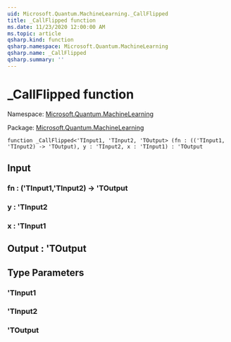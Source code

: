 ```yaml
---
uid: Microsoft.Quantum.MachineLearning._CallFlipped
title: _CallFlipped function
ms.date: 11/23/2020 12:00:00 AM
ms.topic: article
qsharp.kind: function
qsharp.namespace: Microsoft.Quantum.MachineLearning
qsharp.name: _CallFlipped
qsharp.summary: ''
---
```


# _CallFlipped function

Namespace: [Microsoft.Quantum.MachineLearning](xref:Microsoft.Quantum.MachineLearning)

Package: [Microsoft.Quantum.MachineLearning](https://nuget.org/packages/Microsoft.Quantum.MachineLearning)




```qsharp
function _CallFlipped<'TInput1, 'TInput2, 'TOutput> (fn : (('TInput1, 'TInput2) -> 'TOutput), y : 'TInput2, x : 'TInput1) : 'TOutput
```


## Input

### fn : ('TInput1,'TInput2) -> 'TOutput




### y : 'TInput2




### x : 'TInput1





## Output : 'TOutput



## Type Parameters

### 'TInput1


### 'TInput2


### 'TOutput

